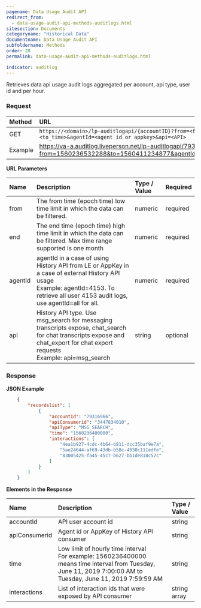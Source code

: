 ```yaml
---
pagename: Data Usage Audit API
redirect_from:
  - data-usage-audit-api-methods-auditlogs.html
sitesection: Documents
categoryname: "Historical Data"
documentname: Data Usage Audit API
subfoldername: Methods
order: 20
permalink: data-usage-audit-api-methods-auditlogs.html

indicator: auditlog
---
```


Retrieves data api usage audit logs aggregated per account, api type, user id and per hour.

### Request

| Method | URL |
| :------- | :------ |
| GET | `https://<domain>/lp-auditlogapi/{accountID}?from=<from time>&to=<to_time>&agentId=<agent id or appkey>&api=<API>` |
|Example | https://va-a.auditlog.liveperson.net/lp-auditlogapi/79316966?from=1560236532288&to=1560411234877&agentId=all&api=msg_search

**URL Parameters**

| Name      |  Description | Type / Value | Required |
| :-----    | :--------------- | :-------------- | :--- |
| from | The from time (epoch time) low time limit in which the data can be filtered.| numeric | required |
| end| The end time (epoch time) high time limit in which the data can be filtered. Max time range supported is one month | numeric | required |
| agentId | agentId in a case of using History API from LE or AppKey in a case of external  History API usage<br> Example: agentId=4153. To retrieve all user 4153 audit logs, use agentId=all for all. | numeric | required |
| api | History API type. Use msg_search for messaging transcripts expose, chat_search for chat transcripts expose  and chat_export for chat export requests<br> Example: api=msg_search<br> | string | optional |

### Response

**JSON Example**


```json
    {
        "recordslist": [
            {
                "accountId": "79316966",
                "apiConsumerid": "3447834010",
                "apiType": "MSG_SEARCH",
                "time": "1560236400000",
                "interactions": [
                    "4ea1b927-4cdc-4b64-b811-dcc35baf9e7a",
                    "5ae24644-af69-43db-b58c-4938c111edfe",
                    "83005425-fa45-45c7-b627-bb1de818c57c"
                ]
            }
        ]
    }
```


**Elements in the Response**


| Name |  Description | Type / Value |
| :------ | :------------- | :------------- |
| accountId | API user account id<br>|string|
| apiConsumerid | Agent id  or AppKey of History API consumer<br>|string|
| time | Low limit of hourly time interval<br> For example:  1560236400000  means time interval from Tuesday, June 11, 2019 7:00:00 AM  to Tuesday, June 11, 2019 7:59:59 AM| string |
| interactions | List of interaction ids that were exposed  by API consumer<br> | string array |
